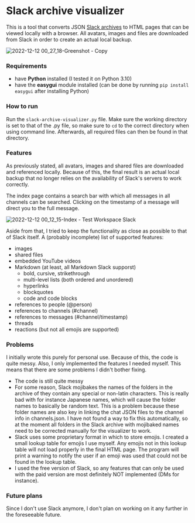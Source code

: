# Slack archive visualizer
This is a tool that converts JSON [Slack archives](https://slack.com/help/articles/201658943-Export-your-workspace-data) to HTML pages that can be viewed locally with a browser. All avatars, images and files are downloaded from Slack in order to create an actual local backup.

![2022-12-12 00_27_18-Greenshot - Copy](https://user-images.githubusercontent.com/78315156/206935341-11319f35-edb0-4f53-b539-55f06f8cb952.png)

### Requirements
-   have  **Python**  installed (I tested it on Python 3.10)
-   have the  **easygui**  module installed (can be done by running  `pip install easygui`  after installing Python)

### How to run
Run the `slack-archive-visualizer.py` file. Make sure the working directory is set to that of the .py file, so make sure to `cd` to the correct directory when using command line. Afterwards, all required files can then be found in that directory.

### Features
As previously stated, all avatars, images and shared files are downloaded and referenced locally. Because of this, the final result is an actual local backup that no longer relies on the availability of Slack's servers to work correctly.

The index page contains a search bar with which all messages in all channels can be searched. Clicking on the timestamp of a message will direct you to the full message.

![2022-12-12 00_12_15-Index - Test Workspace Slack](https://user-images.githubusercontent.com/78315156/206935529-26da0e39-237e-4343-ad2b-527c61f9c7b7.png)

Aside from that, I tried to keep the functionality as close as possible to that of Slack itself. A (probably incomplete) list of supported features:
-   images
-   shared files
-   embedded YouTube videos
-   Markdown (at least, all Markdown Slack supporst)
	-   bold, cursive, strikethrough
	-   multi-level lists (both ordered and unordered)
	-   hyperlinks
	-   blockquotes
	-   code and code blocks
-   references to people (@person)
-   references to channels (#channel)
-   references to messages (#channel/timestamp)
-   threads
-   reactions (but not all emojis are supported)

### Problems
I initially wrote this purely for personal use. Because of this, the code is quite messy. Also, I only implemented the features I needed myself. This means that there are some problems I didn't bother fixing.
 - The code is still quite messy
 - For some reason, Slack mojibakes the names of the folders in the archive of they contain any special or non-latin characters. This is really bad with for instance Japanese names, which will cause the folder names to basically be random text. This is a problem because these folder names are also key in linking the chat JSON files to the channel info in channels.json. I have not found a way to fix this automatically, so at the moment all folders in the Slack archive with mojibaked names need to be corrected manually for the visualizer to work.
 - Slack uses some proprietary format in which to store emojis. I created a small lookup table for emojis I use myself. Any emojis not in this lookup table will not load properly in the final HTML page. The program will print a warning to notify the user if an emoji was used that could not be found in the lookup table.
 - I used the free version of Slack, so any features that can only be used with the paid version are most definitely NOT implemented (DMs for instance).

### Future plans
Since I don't use Slack anymore, I don't plan on working on it any further in the foreseeable future.
